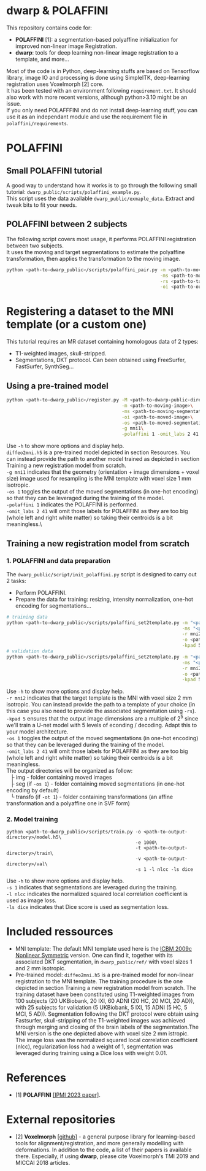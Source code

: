 # dwarp & POLAFFINI

This repository contains code for:
 - **POLAFFINI** [1]: a segmentation-based polyaffine initialization for improved non-linear image Registration. 
 - **dwarp**: tools for deep learning non-linear image registration to a template, and more...

Most of the code is in Python, deep-learning stuffs are based on Tensorflow library, image IO and processing is done using SimpleITK, deep-learning registration uses Voxelmorph [2] core.\
It has been tested with an environment following `requirement.txt`. It should also work with more recent versions, although python>3.10 might be an issue.\
If you only need POLAFFFINI and do not install deep-learning stuff, you can use it as an independant module and use the requirement file in `polaffini/requirements`.

# POLAFFINI

## Small POLAFFINI tutorial
A good way to understand how it works is to go through the following small tutorial: `dwarp_public/scripts/polaffini_example.py`.\
This script uses the data available `dwarp_public/exmaple_data`. Extract and tweak bits to fit your needs.

## POLAFFINI between 2 subjects

The following script covers most usage, it performs POLAFFINI registration between two subjects.\
It uses the moving and target segmentations to estimate the polyaffine transformation, then applies the transformation to the moving image.
```bash
python <path-to-dwarp_public>/scripts/polaffini_pair.py -m <path-to-moving-image>\
                                                        -ms <path-to-moving-segmentation>\
                                                        -rs <path-to-target-segmentation>\
                                                        -oi <path-to-output-moved-image>
```


# Registering a dataset to the MNI template (or a custom one)

This tutorial requires an MR dataset containing homologous data of 2 types:
 - T1-weighted images, skull-stripped.
 - Segmentations, DKT protocol. Can been obtained using FreeSurfer, FastSurfer, SynthSeg...

## Using a pre-trained model
```bash
python <path-to-dwarp_public>/register.py -M <path-to-dwarp-public-directory>/diffeo2mni.h5\
                                          -m <path-to-moving-image>\
                                          -ms <path-to-moving-segmentation>\
                                          -oi <path-to-moved-image>\
                                          -os <path-to-moved-segmentation>\
                                          -g mni1\
                                          -polaffini 1 -omit_labs 2 41 -downf 2
```
                                           
Use `-h` to show more options and display help.\
`diffeo2mni.h5` is a pre-trained model depicted in section Resources. You can instead provide the path to another model trained as depicted in section Training a new registration model from scratch.\
`-g mni1` indicates that the geometry (orientation + image dimensions + voxel size) image used for resampling is the MNI template with voxel size 1 mm isotropic.\
`-os 1` toggles the output of the moved segmentations (in one-hot encoding) so that they can be leveraged during the training of the model.\
`-polaffini 1` indicates the POLAFFINI is performed.\
`-omit_labs 2 41` will omit those labels for POLAFFINI as they are too big (whole left and right white matter) so taking their centroids is a bit meaningless.\

   
## Training a new registration model from scratch

### 1. POLAFFINI and data preparation
The `dwarp_public/script/init_polaffini.py` script is designed to carry out 2 tasks:
 - Perform POLAFFINI.
 - Prepare the data for training: resizing, intensity normalization, one-hot encoding for segmentations...
    
```bash
# training data
python <path-to-dwarp_public>/scripts/polaffini_set2template.py -m "<path-to-training-images-directory>/*"\
                                                                -ms "<path-to-training-segmentations-directory>/*"\
                                                                -r mni2\
                                                                -o <path-to-output-directory>/train\
                                                                -kpad 5 -os 1 -downf 2 -omit_labs 2 41
# validation data
python <path-to-dwarp_public>/scripts/polaffini_set2template.py -m "<path-to-validation-images-directory>/*"\
                                                                -ms "<path-to-validation-segmentations-directory>/*"\
                                                                -r mni2\
                                                                -o <path-to-output-directory>/val\
                                                                -kpad 5 -os 1 -downf 2 -omit_labs 2 41
```
Use `-h` to show more options and display help.\
`-r mni2` indicates that the target template is the MNI with voxel size 2 mm isotropic. You can instead provide the path to a template of your choice (in this case you also need to provide the associated segmentation using `-rs`).\
`-kpad 5` ensures that the output image dimensions are a multiple of 2<sup>5</sup> since we'll train a U-net model with 5 levels of econding / decoding. Adapt this to your model architecture.\
`-os 1` toggles the output of the moved segmentations (in one-hot encoding) so that they can be leveraged during the training of the model.\
`-omit_labs 2 41` will omit those labels for POLAFFINI as they are too big (whole left and right white matter) so taking their centroids is a bit meaningless.\
The output directories will be organized as follow:\
&ensp; ├ img - folder containing moved images\
&ensp; ├ seg (if `-os 1`) - folder containing moved segmentations (in one-hot encoding by default)\
&ensp; └ transfo (if `-ot 1`) - folder containing transformations (an affine transformation and a polyaffine one in SVF form)


### 2. Model training ###
```
python <path-to-dwarp_public>/scripts/train.py -o <path-to-output-directory>/model.h5\
                                               -e 1000\
                                               -t <path-to-output-directory>/train\
                                               -v <path-to-output-directory>/val\
                                               -s 1 -l nlcc -ls dice
```
Use `-h` to show more options and display help.\
`-s 1` indicates that segmentations are leveraged during the training.\
`-l nlcc` indicates the normalized squared local correlation coefficient is used as image loss.\
`-ls dice` indicates that Dice score is used as segmentation loss.

# Included ressources
  - MNI template: The default MNI template used here is the [ICBM 2009c Nonlinear Symmetric](https://www.mcgill.ca/bic/icbm152-152-nonlinear-atlases-version-2009) version. One can find it, together with its associated DKT segmentation, in `dwarp_public/ref/` with voxel sizes 1 and 2 mm isotropic.
  - Pre-trained model: `diffeo2mni.h5` is a pre-trained model for non-linear registration to the MNI template. The training procedure is the one depicted in section Training a new registration model from scratch. The training dataset have been constituted using T1-weighted images from 100 subjects (20 UKBiobank, 20 IXI, 60 ADNI (20 HC, 20 MCI, 20 AD)), with 25 subjects for validation (5 UKBiobank, 5 IXI, 15 ADNI (5 HC, 5 MCI, 5 AD)). Segmentation following the DKT protocol were obtain using Fastsurfer, skull-stripping of the T1-weighted images was achieved through merging and closing of the brain labels of the segmentation.The MNI version is the one depicted above with voxel size 2 mm istropic. The image loss was the normalized squared local correlation coefficient (nlcc), regularization loss had a weight of 1, segmentation was leveraged during training using a Dice loss with weight 0.01.
    
# References
  - [1] **POLAFFINI** [[IPMI 2023 paper]](https://link.springer.com/content/pdf/10.1007/978-3-031-34048-2_47.pdf?pdf=inline%20link).

# External repositories
  - [2] **Voxelmorph** [[github]](https://github.com/voxelmorph/voxelmorph) - a general purpose library for learning-based tools for alignment/registration, and more generally modelling with deformations. In addition to the code, a list of their papers is available there. Especially, if using **dwarp**, please cite Voxelmorph's TMI 2019 and MICCAI 2018 articles.
